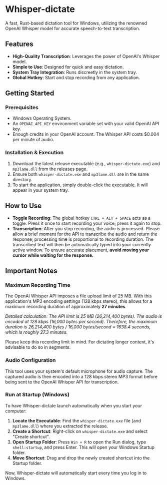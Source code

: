 # Whisper-dictate

A fast, Rust-based dictation tool for Windows, utilizing the renowned OpenAI Whisper model for accurate speech-to-text transcription.

## Features

-   **High-Quality Transcription**: Leverages the power of OpenAI's Whisper model.
-   **Simple to Use**: Designed for quick and easy dictation.
-   **System Tray Integration**: Runs discreetly in the system tray.
-   **Global Hotkey**: Start and stop recording from any application.

## Getting Started

### Prerequisites

-   Windows Operating System.
-   An `OPENAI_API_KEY` environment variable set with your valid OpenAI API key.
-   Enough credits in your OpenAI account. The Whisper API costs $0.004 per minute of audio.

### Installation & Execution

1.  Download the latest release executable (e.g., `whisper-dictate.exe`) and `mp3lame.dll` from the releases page.
2.  Ensure both `whisper-dictate.exe` and `mp3lame.dll` are in the same directory.
3.  To start the application, simply double-click the executable. It will appear in your system tray.

## How to Use

-   **Toggle Recording**: The global hotkey `CTRL + ALT + SPACE` acts as a toggle. Press it once to start recording your voice; press it again to stop.
-   **Transcription**: After you stop recording, the audio is processed. Please allow a brief moment for the API to transcribe the audio and return the response; processing time is proportional to recording duration. The transcribed text will then be automatically typed into your currently active window. To ensure accurate placement, **avoid moving your cursor while waiting for the response.**

## Important Notes

### Maximum Recording Time

The OpenAI Whisper API imposes a file upload limit of 25 MB. With this application's MP3 encoding settings (128 kbps stereo), this allows for a maximum recording duration of approximately **27 minutes**.

*Detailed calculation: The API limit is 25 MB (26,214,400 bytes). The audio is encoded at 128 kbps (16,000 bytes per second). Therefore, the maximum duration is 26,214,400 bytes / 16,000 bytes/second = 1638.4 seconds, which is roughly 27.3 minutes.*

Please keep this recording limit in mind. For dictating longer content, it's advisable to do so in segments.

### Audio Configuration

This tool uses your system's default microphone for audio capture. The captured audio is then encoded into a 128 kbps stereo MP3 format before being sent to the OpenAI Whisper API for transcription.

### Run at Startup (Windows)

To have Whisper-dictate launch automatically when you start your computer:

1.  **Locate the Executable**: Find the `whisper-dictate.exe` file (and `mp3lame.dll`) where you extracted the release.
2.  **Create a Shortcut**: Right-click on `whisper-dictate.exe` and select "Create shortcut".
3.  **Open Startup Folder**: Press `Win + R` to open the Run dialog, type `shell:startup`, and press Enter. This will open your Windows Startup folder.
4.  **Move Shortcut**: Drag and drop the newly created shortcut into the Startup folder.

Now, Whisper-dictate will automatically start every time you log in to Windows.
